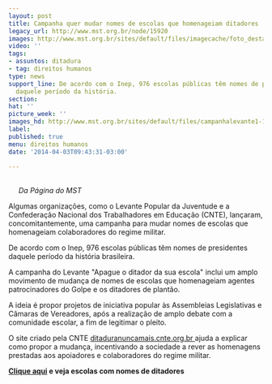 ```yaml
---
layout: post
title: Campanha quer mudar nomes de escolas que homenageiam ditadores
legacy_url: http://www.mst.org.br/node/15920
images: http://www.mst.org.br/sites/default/files/imagecache/foto_destaque/campanhalevante1-1!.png
video: ''
tags:
- assuntos: ditadura
- tag: direitos humanos
type: news
support_line: De acordo com o Inep, 976 escolas públicas têm nomes de presidentes
  daquele período da história.
section: 
hat: ''
picture_week: ''
images_hd: http://www.mst.org.br/sites/default/files/campanhalevante1-1!.png
label: 
published: true
menu: direitos humanos
date: '2014-04-03T09:43:31-03:00'

---
```

<p><em><br></em><img style="margin: 10px; float: left;" src="http://www.mst.org.br/sites/default/files/campanhalevante1-1.png" alt=""><em>Da Página do MST</em></p><p>Algumas organizações, como o Levante Popular da Juventude e a Confederação Nacional dos Trabalhadores em Educação (CNTE), lançaram, concomitantemente, uma campanha para mudar nomes de escolas que homenageiam colaboradores do regime militar.</p><p>De acordo com o Inep, 976 escolas públicas têm nomes de presidentes daquele período da história brasileira.</p><p>A campanha do Levante "Apague o ditador da sua escola" inclui um amplo movimento de mudança de nomes de escolas que homenageiam agentes patrocinadores do Golpe e os ditadores de plantão.&nbsp;</p><p>A ideia é propor projetos de iniciativa popular às Assembleias Legislativas e Câmaras de Vereadores, após a realização de amplo debate com a comunidade escolar, a fim de legitimar o pleito.</p><p>O site criado pela CNTE <a href="http://ditaduranuncamais.cnte.org.br " target="_blank">ditaduranuncamais.cnte.org.br </a>ajuda a explicar como propor a mudança, incentivando a sociedade a rever as homenagens prestadas aos apoiadores e colaboradores do regime militar.</p><p><strong><a href="http://oglobo.globo.com/educacao/pais-tem-quase-mil-escolas-com-nomes-de-presidentes-da-ditadura-9782672" target="_blank">Clique aqui</a>&nbsp;e veja escolas com nomes de ditadores</strong></p><div>&nbsp;</div>
